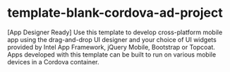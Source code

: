 # template-blank-cordova-ad-project
[App Designer Ready] Use this template to develop cross-platform mobile app using the drag-and-drop UI designer and your choice of UI widgets provided by Intel App Framework, jQuery Mobile, Bootstrap or Topcoat. Apps developed with this template can be built to run on various mobile devices in a Cordova container.
